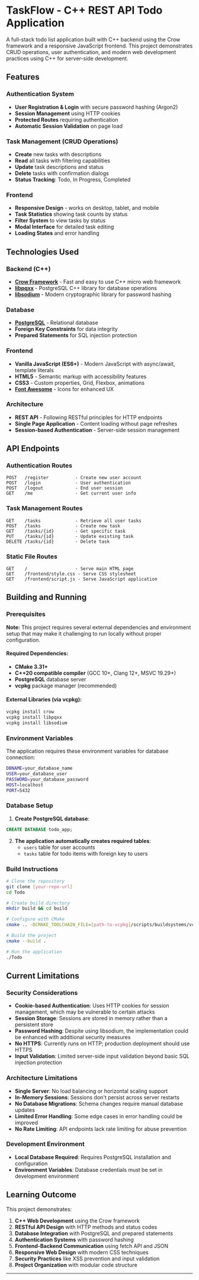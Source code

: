 # TaskFlow - C++ REST API Todo Application

A full-stack todo list application built with C++ backend using the Crow framework and a responsive JavaScript frontend. This project demonstrates CRUD operations, user authentication, and modern web development practices using C++ for server-side development.

## Features

### Authentication System
- **User Registration & Login** with secure password hashing (Argon2)
- **Session Management** using HTTP cookies
- **Protected Routes** requiring authentication
- **Automatic Session Validation** on page load

### Task Management (CRUD Operations)
- **Create** new tasks with descriptions
- **Read** all tasks with filtering capabilities
- **Update** task descriptions and status
- **Delete** tasks with confirmation dialogs
- **Status Tracking**: Todo, In Progress, Completed

### Frontend
- **Responsive Design** - works on desktop, tablet, and mobile
- **Task Statistics** showing task counts by status
- **Filter System** to view tasks by status
- **Modal Interface** for detailed task editing
- **Loading States** and error handling

## Technologies Used

### Backend (C++)
- **[Crow Framework](https://crowcpp.org/)** - Fast and easy to use C++ micro web framework
- **[libpqxx](https://pqxx.org/)** - PostgreSQL C++ library for database operations
- **[libsodium](https://libsodium.org/)** - Modern cryptographic library for password hashing

### Database
- **[PostgreSQL](https://www.postgresql.org/)** - Relational database
- **Foreign Key Constraints** for data integrity
- **Prepared Statements** for SQL injection protection

### Frontend
- **Vanilla JavaScript (ES6+)** - Modern JavaScript with async/await, template literals
- **HTML5** - Semantic markup with accessibility features
- **CSS3** - Custom properties, Grid, Flexbox, animations
- **[Font Awesome](https://fontawesome.com/)** - Icons for enhanced UX

### Architecture
- **REST API** - Following RESTful principles for HTTP endpoints
- **Single Page Application** - Content loading without page refreshes
- **Session-based Authentication** - Server-side session management
  
## API Endpoints

### Authentication Routes
```
POST   /register          - Create new user account
POST   /login             - User authentication
POST   /logout            - End user session
GET    /me                - Get current user info
```

### Task Management Routes
```
GET    /tasks             - Retrieve all user tasks
POST   /tasks             - Create new task
GET    /tasks/{id}        - Get specific task
PUT    /tasks/{id}        - Update existing task
DELETE /tasks/{id}        - Delete task
```

### Static File Routes
```
GET    /                  - Serve main HTML page
GET    /frontend/style.css - Serve CSS stylesheet
GET    /frontend/script.js - Serve JavaScript application
```

## Building and Running

### Prerequisites

**Note:** This project requires several external dependencies and environment setup that may make it challenging to run locally without proper configuration.

#### Required Dependencies:
- **CMake 3.31+**
- **C++20 compatible compiler** (GCC 10+, Clang 12+, MSVC 19.29+)
- **PostgreSQL** database server
- **vcpkg** package manager (recommended)

#### External Libraries (via vcpkg):
```bash
vcpkg install crow
vcpkg install libpqxx
vcpkg install libsodium
```

### Environment Variables

The application requires these environment variables for database connection:
```bash
DBNAME=your_database_name
USER=your_database_user
PASSWORD=your_database_password
HOST=localhost
PORT=5432
```

### Database Setup

1. **Create PostgreSQL database**:
```sql
CREATE DATABASE todo_app;
```

2. **The application automatically creates required tables**:
   - `users` table for user accounts
   - `tasks` table for todo items with foreign key to users

### Build Instructions

```bash
# Clone the repository
git clone [your-repo-url]
cd Todo

# Create build directory
mkdir build && cd build

# Configure with CMake
cmake .. -DCMAKE_TOOLCHAIN_FILE=[path-to-vcpkg]/scripts/buildsystems/vcpkg.cmake

# Build the project
cmake --build .

# Run the application
./Todo
```

## Current Limitations

### Security Considerations
- **Cookie-based Authentication**: Uses HTTP cookies for session management, which may be vulnerable to certain attacks
- **Session Storage**: Sessions are stored in memory rather than a persistent store
- **Password Hashing**: Despite using libsodium, the implementation could be enhanced with additional security measures
- **No HTTPS**: Currently runs on HTTP; production deployment should use HTTPS
- **Input Validation**: Limited server-side input validation beyond basic SQL injection protection

### Architecture Limitations  
- **Single Server**: No load balancing or horizontal scaling support
- **In-Memory Sessions**: Sessions don't persist across server restarts
- **No Database Migrations**: Schema changes require manual database updates
- **Limited Error Handling**: Some edge cases in error handling could be improved
- **No Rate Limiting**: API endpoints lack rate limiting for abuse prevention

### Development Environment
- **Local Database Required**: Requires PostgreSQL installation and configuration
- **Environment Variables**: Database credentials must be set in development environment

## Learning Outcome

This project demonstrates:

1. **C++ Web Development** using the Crow framework
2. **RESTful API Design** with HTTP methods and status codes
3. **Database Integration** with PostgreSQL and prepared statements
4. **Authentication Systems** with password hashing
5. **Frontend-Backend Communication** using fetch API and JSON
6. **Responsive Web Design** with modern CSS techniques
7. **Security Practices** like XSS prevention and input validation
8. **Project Organization** with modular code structure

---
